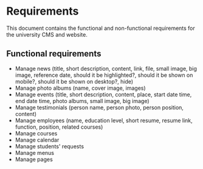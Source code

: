 # Requirements

This document contains the functional and non-functional requirements for the university CMS and website.

## Functional requirements

* Manage news (title, short description, content, link, file, small image, big image, reference date, should it be highlighted?, should it be shown on mobile?, should it be shown on desktop?, hide)
* Manage photo albums (name, cover image, images)
* Manage events (title, short description, content, place, start date time, end date time, photo albums, small image, big image)
* Manage testimonials (person name, person photo, person position, content)
* Manage employees (name, education level, short resume, resume link, function, position, related courses)
* Manage courses 
* Manage calendar
* Manage students' requests
* Manage menus
* Manage pages